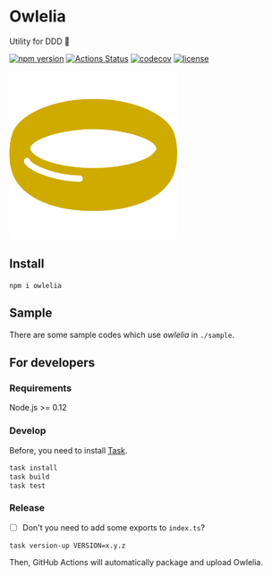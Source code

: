 # Owlelia

Utility for DDD 🦉

[![npm version](https://badge.fury.io/js/owlelia.svg)](https://badge.fury.io/js/owlelia)
[![Actions Status](https://github.com/tadashi-aikawa/owlelia/workflows/Tests/badge.svg)](https://github.com/tadashi-aikawa/owlelia/actions)
[![codecov](https://codecov.io/gh/tadashi-aikawa/owlelia/branch/master/graph/badge.svg)](https://codecov.io/gh/tadashi-aikawa/owlelia)
[![license](https://img.shields.io/github/license/mashape/apistatus.svg)](https://github.com/tadashi-aikawa/owlelia/blob/master/LICENSE)

<img src="https://github.com/tadashi-aikawa/owlelia/raw/master/logo.svg?sanitize=true" width=300 alt="logo" />

## Install

```console
npm i owlelia
```

## Sample

There are some sample codes which use _owlelia_ in `./sample`.

## For developers

### Requirements

Node.js >= 0.12

### Develop

Before, you need to install [Task].

```console
task install
task build
task test
```

### Release

- [ ] Don't you need to add some exports to `index.ts`?

```
task version-up VERSION=x.y.z
```

Then, GitHub Actions will automatically package and upload Owlelia.

[task]: https://github.com/go-task/task
